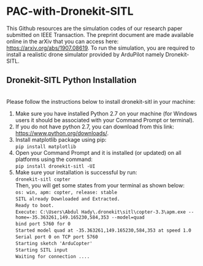 # PAC-with-Dronekit-SITL <br>
This Github resources are the simulation codes of our research paper submitted on IEEE Transaction. The preprint document are made available online in the arXiv that you can access here: <https://arxiv.org/abs/1907.08619>. To run the simulation, you are required to install a realistic drone simulator provided by ArduPilot namely Dronekit-SITL.
<br>
## Dronekit-SITL Python Installation 
<br>
Please follow the instructions below to install dronekit-sitl in your machine:

1. Make sure you have installed Python 2.7 on your machine (for Windows users it should be associated with your Command Prompt or terminal).
1. If you do not have python 2.7, you can download from this link: <https://www.python.org/downloads/>.
1. Install matplotlib package using pip: <br>
    `pip install matplotlib`
1. Open your Command Prompt and it is installed (or updated) on all platforms using the command: <br>
    `pip install dronekit-sitl -UI`
1. Make sure your installation is successful by run: <br>
    `dronekit-sitl copter` <br>
Then, you will get some states from your terminal as shown below: <br>
`os: win, apm: copter, release: stable` <br>
`SITL already Downloaded and Extracted.` <br>
`Ready to boot.` <br>
`Execute: C:\Users\Abdul Hady\.dronekit\sitl\copter-3.3\apm.exe --home=-35.363261,149.165230,584,353 --model=quad` <br>
`bind port 5760 for 0` <br>
`Started model quad at -35.363261,149.165230,584,353 at speed 1.0` <br>
`Serial port 0 on TCP port 5760` <br>
`Starting sketch 'ArduCopter'` <br>
`Starting SITL input` <br>
`Waiting for connection ....` <br>
